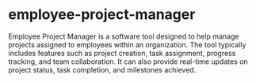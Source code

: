 # employee-project-manager
Employee Project Manager is a software tool designed to help manage projects assigned to employees within an organization. The tool typically includes features such as project creation, task assignment, progress tracking, and team collaboration. It can also provide real-time updates on project status, task completion, and milestones achieved.
